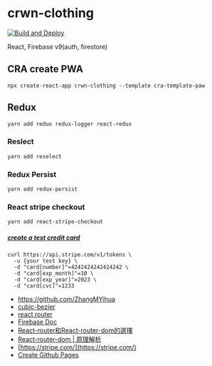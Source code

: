 # crwn-clothing
[![Build and Deploy](https://github.com/kimi0230/crwn-clothing/actions/workflows/deploy-to-gh-pages.yml/badge.svg)](https://github.com/kimi0230/crwn-clothing/actions/workflows/deploy-to-gh-pages.yml)

React, Firebase v9(auth, firestore)


## CRA create PWA
```shell
npx create-react-app crwn-clothing --template cra-template-paw
```

## Redux
```shell
yarn add redux redux-logger react-redux
```

### Reslect
```shell
yarn add reselect
```

### Redux Persist
```shell
yarn add redux-persist
```

### React stripe checkout
```shell
yarn add react-stripe-checkout
```

##### [create a test credit card](https://stripe.com/docs/api/tokens/create_card)
```shell
curl https://api.stripe.com/v1/tokens \
  -u {your test key} \
  -d "card[number]"=4242424242424242 \
  -d "card[exp_month]"=10 \
  -d "card[exp_year]"=2023 \
  -d "card[cvc]"=1233
```



* https://github.com/ZhangMYihua
* [cubic-bezier](https://developer.mozilla.org/en-US/docs/Web/CSS/easing-function)
* [react router](https://reactrouter.com/web/guides/quick-start)
* [Firebase Doc](https://firebase.google.com/docs/web/setup?hl=en)
* [React-router和React-router-dom的選擇](https://www.ucamc.com/articles/278-%E7%B0%A1%E5%96%AE%E4%BB%8B%E7%B4%B9%E4%BA%86%E8%A7%A3react-router-4%E6%95%99%E5%AD%B8)
* [React-router-dom | 原理解析](https://medium.com/%E6%89%8B%E5%AF%AB%E7%AD%86%E8%A8%98/a-little-bit-of-react-router-dom-e5b809fcb127)
* [https://stripe.com/](https://stripe.com/)
* [Create Github Pages](https://ithelp.ithome.com.tw/articles/10228423)